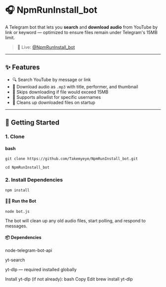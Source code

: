 # 🎧 NpmRunInstall_bot

A Telegram bot that lets you **search** and **download audio** from YouTube by link or keyword — optimized to ensure files remain under Telegram's 15MB limit.

> 🔗 Live: [@NpmRunInstall_bot](https://t.me/NpmRunInstall_bot)

---

## ✨ Features

- 🔍 Search YouTube by message or link
- 🎵 Download audio as `.mp3` with title, performer, and thumbnail
- 🛑 Skips downloading if file would exceed 15MB
- 🔐 Supports allowlist for specific usernames
- 🧹 Cleans up downloaded files on startup

---

## 🚀 Getting Started

### 1. Clone

#### bash

```
git clone https://github.com/Takemyeye/NpmRunInstall_bot.git

cd NpmRunInstall_bot
```

### 2. Install Dependencies
```
npm install
```
#### 🏃‍♂️ Run the Bot
```
node bot.js
```
The bot will clean up any old audio files, start polling, and respond to messages.

#### 📦 Dependencies
node-telegram-bot-api

yt-search

yt-dlp — required installed globally

Install yt-dlp (if not already):
bash
Copy
Edit
brew install yt-dlp        

